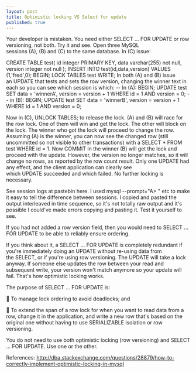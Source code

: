 ```yaml
---
layout: post
title: Optimistic locking VS Select for update
published: true
---
```


Your developer is mistaken. You need either SELECT ... FOR UPDATE or row versioning, not both. Try it and see. Open three MySQL sessions (A), (B) and (C) to the same database. In (C) issue:

CREATE TABLE test(
    id integer PRIMARY KEY,
    data varchar(255) not null,
    version integer not null
);
INSERT INTO test(id,data,version) VALUES (1,'fred',0);
BEGIN;
LOCK TABLES test WRITE;
In both (A) and (B) issue an UPDATE that tests and sets the row version, changing the winner text in 
each so you can see which session is which:
-- In (A):
BEGIN;
UPDATE test SET data = 'winnerA', 
			version = version + 1
WHERE id = 1 AND version = 0;
-- in (B):
BEGIN;
UPDATE test SET data = 'winnerB',
            version = version + 1
WHERE id = 1 AND version = 0;

Now in (C), UNLOCK TABLES; to release the lock.
(A) and (B) will race for the row lock. One of them will win and get the lock. The other will block on the lock. The winner who got the lock will proceed to change the row. Assuming (A) is the winner, you can now see the changed row (still uncommitted so not visible to other transactions) with a SELECT * FROM test WHERE id = 1.
Now COMMIT in the winner (B) will get the lock and proceed with the update. However, the version no longer matches, so it will change no rows, as reported by the row count result. Only one UPDATE had any effect, and the client application can clearly see which UPDATE succeeded and which failed. No further locking is necessary.

See session logs at pastebin here. I used mysql --prompt="A> " etc to make it easy to tell the difference between sessions. I copied and pasted the output interleaved in time sequence, so it's not totally raw output and it's possible I could've made errors copying and pasting it. Test it yourself to see.

If you had not added a row version field, then you would need to SELECT ... FOR UPDATE to be able to reliably ensure ordering.

If you think about it, a SELECT ... FOR UPDATE is completely redundant if you're immediately doing an UPDATE without re-using data from the SELECT, or if you're using row versioning. The UPDATE will take a lock anyway. If someone else updates the row between your read and subsequent write, your version won't match anymore so your update will fail. That's how optimistic locking works.

The purpose of SELECT ... FOR UPDATE is:

 To manage lock ordering to avoid deadlocks; and

 To extend the span of a row lock for when you want to read data from a row, change it in the application, and write a new row that's based on the original one without having to  use SERIALIZABLE isolation or row versioning.

You do not need to use both optimistic locking (row versioning) and SELECT ... FOR UPDATE. Use one or the other.

References:
http://dba.stackexchange.com/questions/28879/how-to-correctly-implement-optimistic-locking-in-mysql